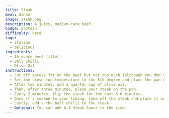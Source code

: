 ```yaml
---
title: Steak
meal: dinner
image: steak.png
description: A juicy, medium-rare beef.
badge: protein
difficulty: hard
tags:
  - italian
  - delicious
ingredients:
  - 16 ounce beef fillet
  - Ball chilli
  - Olive Oil
instructions:
  - Cut off excess fat on the beef but not too much (although you don't need to if you like the fat parts).
  - Set the stove top temperature to the 8th degree and place the pan on top of it.
  - After two minutes, add a quarter cup of olive oil.
  - Then, after three minutes, place your steak on the pan.
  - Every 2 minutes, flip the steak for the next 5-6 minutes.
  - Once it's cooked to your liking, take off the steak and place it onto a plate.
  - Lastly, add a the ball chilli to the steak.
  - Optional: You can add A 1 Steak Sauce to the side.
---
```

